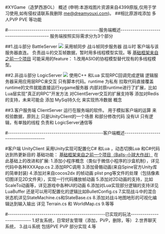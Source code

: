 #XYGame（造梦西游OL） 概述
(申明:本游戏图片资源来自4399原版,仅用于学习使用,如有侵权请联系我删除 me@dreamyouxi.com)。
##相比原游戏添加 多人PVP  PVE  等功能


#----------------------------------------------服务端概述------------------------------------------
服务端按照实际需求分为3个部分

##1.战斗部分 BattleServer
![](http://git.oschina.net/dreamyouxi/XYGame/raw/master/%E8%AE%BE%E8%AE%A1%E6%96%87%E6%A1%A3/IMG_0741.jpg)
    采用帧同步
战斗帧同步服务器
战斗时 客户端与该服务器直连。
负责战斗的交互帧数据，暂时用多线程模型实现。等
[基础框架来自之前一个项目](https://git.oschina.net/dreamyouxi/Balls)
可能采用的feature：
1.改用ASIO的协程模型替代现有的多线程模型。

##2.非战斗部分 LogicServer
![](http://git.oschina.net/dreamyouxi/XYGame/raw/master/%E8%AE%BE%E8%AE%A1%E6%96%87%E6%A1%A3/IMG_0740.jpg)
使用C++ 和Lua 实现RPC回调完成逻辑
逻辑服务器采用应用层RPC来交互
只有脚本代码。runtime 为私有
拉取代码直接覆盖runtime的文件就能直接运行xygame服务器
内部对原runtime进行了扩展，比如Lua层实现"真正的RPC"开发方法
对ClientServer交互的扩展支持等
添加对Redis的支持，未来可能会 添加 MySql持久化 来实现热冷数据 概念

##3.客户服务端 ClientServer
运行在服务端的软件。
用于模拟客户端的运算 来校验数据，原则上 只是UnityClient的一个场景 和部分修改代码
没有UI 只有逻辑，有单独的线程 负责和 LogicServer通信等

#------------------------------------------------客户端概述--------------------------------------

#客户端 UnityClient
采用Unity实现可配置化C# 和Lua ，动态切换Lua 和C#代码 达到热更新目的
基础功能：
[基础框架来自之前一个项目（Balls-小球大作战）](https://git.oschina.net/dreamyouxi/Balls)
在此基础上的改进和扩展:
1.添加小程序概念（类似于微信小程序的沙盒机制），详见代码中各种XXXApp.cs
2.添加RPC调用
3.添加骨骼动画(来自Spine官方Unity库的简单封装)
4.添加对来自cocos2dx 的帧动画 plist png等文件的处理（包括像素切图详见2D文件夹），实现一行代码播放帧动画
5.添加对2D动画的支持，比如ScaleTo动画等，详见游戏中各种UI的动画
6.添加对Lua实现部分逻辑的支持详见LuaBuffer 还是可以用可配置化的逻辑比如BulletConfig.cs 
7.实现战斗中的混合状态机详见StateMachine.cs和StateBase.cs
8.添加对战斗地图地形的可视化编辑达到输入输出 详见 Terrain.cs 和 WorldMap.cs
9.等等

#-------------------------------------------------已实现的玩法---------------------------
1.好友系统，日常好友管理（添加，PVP，删除，等）
2.世界聊天系统，
3.战斗系统 包括PVE PVP 部分实现
4.等